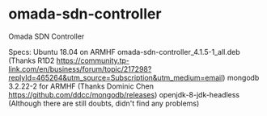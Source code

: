 # omada-sdn-controller
Omada SDN Controller

Specs:
Ubuntu 18.04 on ARMHF
omada-sdn-controller_4.1.5-1_all.deb (Thanks R1D2 https://community.tp-link.com/en/business/forum/topic/217298?replyId=465264&utm_source=Subscription&utm_medium=email)
mongodb 3.2.22-2 for ARMHF           (Thanks Dominic Chen https://github.com/ddcc/mongodb/releases)
openjdk-8-jdk-headless               (Although there are still doubts, didn't find any problems)

